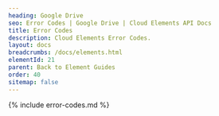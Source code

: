 ```yaml
---
heading: Google Drive
seo: Error Codes | Google Drive | Cloud Elements API Docs
title: Error Codes
description: Cloud Elements Error Codes.
layout: docs
breadcrumbs: /docs/elements.html
elementId: 21
parent: Back to Element Guides
order: 40
sitemap: false
---
```


{% include error-codes.md %}
